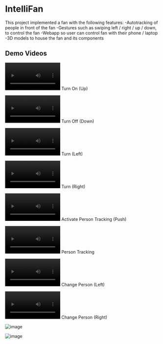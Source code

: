 # IntelliFan
This project implemented a fan with the following features:
-Autotracking of people in front of the fan
-Gestures such as swiping left / right / up / down, to control the fan
-Webapp so user can control fan with their phone / laptop
-3D models to house the fan and its components

## Demo Videos
<video src='https://github.com/user-attachments/assets/34af48d3-125a-4831-8df4-11eee752b68b' width=180></video>
Turn On (Up)

<video src='https://github.com/user-attachments/assets/2ebcd7f2-937f-46ff-b61b-a43e5f5f2be0' width=180/></video>
Turn Off (Down)

<video src='https://github.com/user-attachments/assets/a7d5c35e-6d0c-4e75-ad39-ca346158de2c' width=180/></video>
Turn (Left)

<video src='https://github.com/user-attachments/assets/9fe7959b-e4da-4ded-935b-c23732035c80' width=180/></video>
Turn (Right)

<video src='https://github.com/user-attachments/assets/fc57ce63-2856-483f-b487-e727094a77c3' width=180/></video>
Activate Person Tracking (Push)

<video src='https://github.com/user-attachments/assets/445edbf3-a660-4a0f-84dc-7d0adf8acead' width=180/></video>
Person Tracking

<video src='https://github.com/user-attachments/assets/3c885a8b-cd1f-41d3-8687-49c4ffd364c1' width=180/></video>
Change Person (Left)

<video src='https://github.com/user-attachments/assets/9f6676e9-851d-4928-b4ec-0806f0841664' width=180/></video>
Change Person (Right)

![image](https://github.com/user-attachments/assets/4c78e68e-ed5b-43d4-a557-06008b673f71)

![image](https://github.com/user-attachments/assets/5e861817-e366-432e-806f-c15522aa40db)





